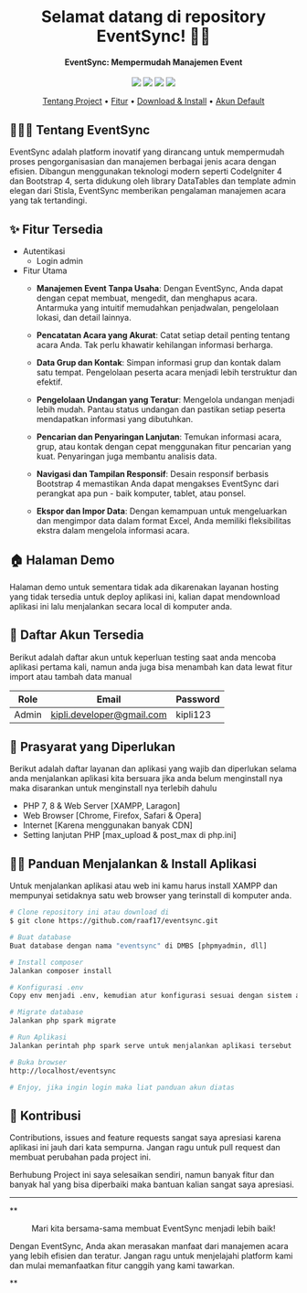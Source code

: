 <h1 align="center">Selamat datang di repository EventSync! 👋🏻</h1>

<p></p>

<h4 align="center">EventSync: Mempermudah Manajemen Event</h4>

<p></p>

<p align="center">
	<img src="https://img.shields.io/github/issues/raaf17/eventsync?style=flat-square">
	<img src="https://img.shields.io/github/stars/raaf17/eventsync?style=flat-square"> 
	<img src="https://img.shields.io/github/forks/raaf17/eventsync?style=flat-square">
	<img src="https://img.shields.io/github/followers/raaf17.svg?style=flat-square&label=followers">
</p>

<p align="center">
  <a href="#tentang">Tentang Project</a> •
  <a href="#fitur">Fitur</a> •
  <a href="#download">Download & Install</a> •
  <a href="#akun">Akun Default</a>
</p>

<p></p>

<h2 id="tentang">👨🏻‍🏫 Tentang EventSync</h2>

EventSync adalah platform inovatif yang dirancang untuk mempermudah proses pengorganisasian dan manajemen berbagai jenis acara dengan efisien. Dibangun menggunakan teknologi modern seperti CodeIgniter 4 dan Bootstrap 4, serta didukung oleh library DataTables dan template admin elegan dari Stisla, EventSync memberikan pengalaman manajemen acara yang tak tertandingi.

<p></p>

<h2 id="fitur">✨ Fitur Tersedia</h2>

- Autentikasi
  - Login admin
- Fitur Utama
  - **Manajemen Event Tanpa Usaha**: Dengan EventSync, Anda dapat dengan cepat membuat, mengedit, dan menghapus acara. Antarmuka yang intuitif memudahkan penjadwalan, pengelolaan             lokasi, dan detail lainnya.

  - **Pencatatan Acara yang Akurat**: Catat setiap detail penting tentang acara Anda. Tak perlu khawatir kehilangan informasi berharga.

  - **Data Grup dan Kontak**: Simpan informasi grup dan kontak dalam satu tempat. Pengelolaan peserta acara menjadi lebih terstruktur dan efektif.

  - **Pengelolaan Undangan yang Teratur**: Mengelola undangan menjadi lebih mudah. Pantau status undangan dan pastikan setiap peserta mendapatkan informasi yang dibutuhkan.

  - **Pencarian dan Penyaringan Lanjutan**: Temukan informasi acara, grup, atau kontak dengan cepat menggunakan fitur pencarian yang kuat. Penyaringan juga membantu analisis data.

  - **Navigasi dan Tampilan Responsif**: Desain responsif berbasis Bootstrap 4 memastikan Anda dapat mengakses EventSync dari perangkat apa pun - baik komputer, tablet, atau ponsel.

  - **Ekspor dan Impor Data**: Dengan kemampuan untuk mengeluarkan dan mengimpor data dalam format Excel, Anda memiliki fleksibilitas ekstra dalam mengelola informasi acara.

<p></p>

<h2 id="demo">🏠 Halaman Demo</h2>

Halaman demo untuk sementara tidak ada dikarenakan layanan hosting yang tidak tersedia untuk deploy aplikasi ini, kalian dapat mendownload aplikasi ini lalu menjalankan secara local di komputer anda.

<p></p>

<h2 id="akun">🔑 Daftar Akun Tersedia</h2>

Berikut adalah daftar akun untuk keperluan testing saat anda mencoba aplikasi pertama kali, namun anda juga bisa menambah kan data lewat fitur import atau tambah data manual

| Role  | Email                     | Password |
| ----- | ------------------------- | -------- |
| Admin | kipli.developer@gmail.com | kipli123 |

<p></p>

<h2 id="syarat">💾 Prasyarat yang Diperlukan</h2>

Berikut adalah daftar layanan dan aplikasi yang wajib dan diperlukan selama anda menjalankan aplikasi kita bersuara jika anda belum menginstall nya maka disarankan untuk menginstall nya terlebih dahulu

- PHP 7, 8 & Web Server [XAMPP, Laragon]
- Web Browser [Chrome, Firefox, Safari & Opera]
- Internet [Karena menggunakan banyak CDN]
- Setting lanjutan PHP [max_upload & post_max di php.ini]

<p></p>

<h2 id="download">🐱‍💻 Panduan Menjalankan & Install Aplikasi</h2>

Untuk menjalankan aplikasi atau web ini kamu harus install XAMPP dan mempunyai setidaknya satu web browser yang terinstall di komputer anda.

```bash
# Clone repository ini atau download di
$ git clone https://github.com/raaf17/eventsync.git

# Buat database
Buat database dengan nama "eventsync" di DMBS [phpmyadmin, dll]

# Install composer
Jalankan composer install

# Konfigurasi .env
Copy env menjadi .env, kemudian atur konfigurasi sesuai dengan sistem anda

# Migrate database
Jalankan php spark migrate

# Run Aplikasi
Jalankan perintah php spark serve untuk menjalankan aplikasi tersebut

# Buka browser
http://localhost/eventsync

# Enjoy, jika ingin login maka liat panduan akun diatas
```

<p></p>

<h2 id="kontribusi">🤝 Kontribusi</h2>

Contributions, issues and feature requests sangat saya apresiasi karena aplikasi ini jauh dari kata sempurna. Jangan ragu untuk pull request dan membuat perubahan pada project ini.

Berhubung Project ini saya selesaikan sendiri, namun banyak fitur dan banyak hal yang bisa diperbaiki maka bantuan kalian sangat saya apresiasi.

<p></p>

---

**<p align="center">Mari kita bersama-sama membuat EventSync menjadi lebih baik! <br>

Dengan EventSync, Anda akan merasakan manfaat dari manajemen acara yang lebih efisien dan teratur. Jangan ragu untuk menjelajahi platform kami dan mulai memanfaatkan fitur canggih yang kami tawarkan.</p>**
